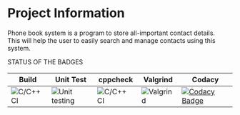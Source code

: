 # Project Information

Phone book system is a program to store all-important contact details.  
This will help the user to easily search and manage contacts using this system. 

STATUS OF THE BADGES

|  Build | Unit Test  |  cppcheck |  Valgrind | Codacy  |
|---|---|---|---|---|
|   ![C/C++ CI](https://github.com/stepin105209/phonebook/workflows/C/C++%20CI/badge.svg) |  ![Unit testing](https://github.com/stepin105209/phonebook/workflows/Unit%20testing/badge.svg) |  ![C/C++ CI](https://github.com/stepin105209/phonebook/workflows/C/C++%20CI/badge.svg) | ![Valgrind](https://github.com/stepin105209/phonebook/workflows/Valgrind/badge.svg)  | [![Codacy Badge](https://app.codacy.com/project/badge/Grade/b22f04b3128541cb8baa6cc23dad5014)](https://www.codacy.com/gh/stepin105209/phonebook/dashboard?utm_source=github.com&amp;utm_medium=referral&amp;utm_content=stepin105209/phonebook&amp;utm_campaign=Badge_Grade)  |
